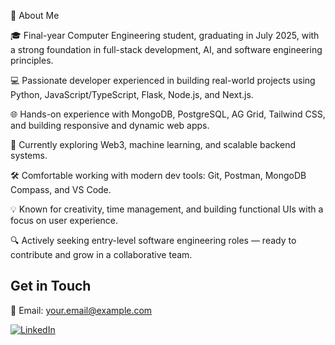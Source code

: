 👋  About Me

🎓 Final-year Computer Engineering student, graduating in July 2025, with a strong foundation in full-stack development, AI, and software engineering principles.

💻 Passionate developer experienced in building real-world projects using Python, JavaScript/TypeScript, Flask, Node.js, and Next.js.

<!--🧠 Creator of Thea – an AI therapist that integrates voice interaction, sentiment analysis (VADER), and emotion recognition (DeepFace) to support mental wellness.-->

🌐 Hands-on experience with MongoDB, PostgreSQL, AG Grid, Tailwind CSS, and building responsive and dynamic web apps.

🚀 Currently exploring Web3, machine learning, and scalable backend systems.

🛠️ Comfortable working with modern dev tools: Git, Postman, MongoDB Compass, and VS Code.

💡 Known for creativity, time management, and building functional UIs with a focus on user experience.

🔍 Actively seeking entry-level software engineering roles — ready to contribute and grow in a collaborative team.

## Get in Touch

📧 Email: your.email@example.com

[![LinkedIn](https://img.shields.io/badge/LinkedIn-Connect-blue)](https://www.linkedin.com/in/arya-prabhu-a889ba301/)
<!--
**Arya2809/Arya2809** is a ✨ _special_ ✨ repository because its `README.md` (this file) appears on your GitHub profile.

Here are some ideas to get you started:

- 🔭 I’m currently working on ...
- 🌱 I’m currently learning ...
- 👯 I’m looking to collaborate on ...
- 🤔 I’m looking for help with ...
- 💬 Ask me about ...
- 📫 How to reach me: ...
- 😄 Pronouns: ...
- ⚡ Fun fact: ...
-->
